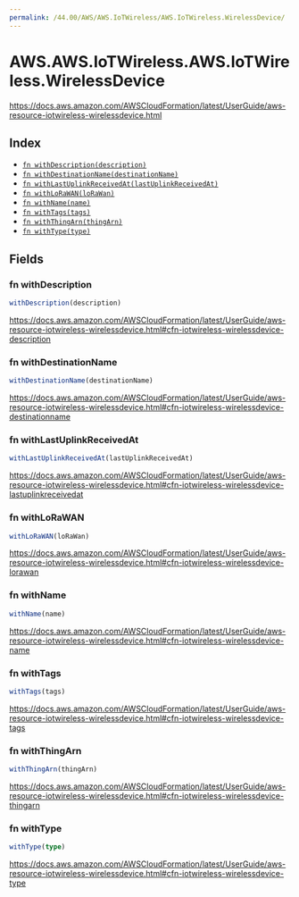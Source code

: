 ```yaml
---
permalink: /44.00/AWS/AWS.IoTWireless/AWS.IoTWireless.WirelessDevice/
---
```


# AWS.AWS.IoTWireless.AWS.IoTWireless.WirelessDevice

https://docs.aws.amazon.com/AWSCloudFormation/latest/UserGuide/aws-resource-iotwireless-wirelessdevice.html

## Index

* [`fn withDescription(description)`](#fn-withdescription)
* [`fn withDestinationName(destinationName)`](#fn-withdestinationname)
* [`fn withLastUplinkReceivedAt(lastUplinkReceivedAt)`](#fn-withlastuplinkreceivedat)
* [`fn withLoRaWAN(loRaWan)`](#fn-withlorawan)
* [`fn withName(name)`](#fn-withname)
* [`fn withTags(tags)`](#fn-withtags)
* [`fn withThingArn(thingArn)`](#fn-withthingarn)
* [`fn withType(type)`](#fn-withtype)

## Fields

### fn withDescription

```ts
withDescription(description)
```

https://docs.aws.amazon.com/AWSCloudFormation/latest/UserGuide/aws-resource-iotwireless-wirelessdevice.html#cfn-iotwireless-wirelessdevice-description

### fn withDestinationName

```ts
withDestinationName(destinationName)
```

https://docs.aws.amazon.com/AWSCloudFormation/latest/UserGuide/aws-resource-iotwireless-wirelessdevice.html#cfn-iotwireless-wirelessdevice-destinationname

### fn withLastUplinkReceivedAt

```ts
withLastUplinkReceivedAt(lastUplinkReceivedAt)
```

https://docs.aws.amazon.com/AWSCloudFormation/latest/UserGuide/aws-resource-iotwireless-wirelessdevice.html#cfn-iotwireless-wirelessdevice-lastuplinkreceivedat

### fn withLoRaWAN

```ts
withLoRaWAN(loRaWan)
```

https://docs.aws.amazon.com/AWSCloudFormation/latest/UserGuide/aws-resource-iotwireless-wirelessdevice.html#cfn-iotwireless-wirelessdevice-lorawan

### fn withName

```ts
withName(name)
```

https://docs.aws.amazon.com/AWSCloudFormation/latest/UserGuide/aws-resource-iotwireless-wirelessdevice.html#cfn-iotwireless-wirelessdevice-name

### fn withTags

```ts
withTags(tags)
```

https://docs.aws.amazon.com/AWSCloudFormation/latest/UserGuide/aws-resource-iotwireless-wirelessdevice.html#cfn-iotwireless-wirelessdevice-tags

### fn withThingArn

```ts
withThingArn(thingArn)
```

https://docs.aws.amazon.com/AWSCloudFormation/latest/UserGuide/aws-resource-iotwireless-wirelessdevice.html#cfn-iotwireless-wirelessdevice-thingarn

### fn withType

```ts
withType(type)
```

https://docs.aws.amazon.com/AWSCloudFormation/latest/UserGuide/aws-resource-iotwireless-wirelessdevice.html#cfn-iotwireless-wirelessdevice-type